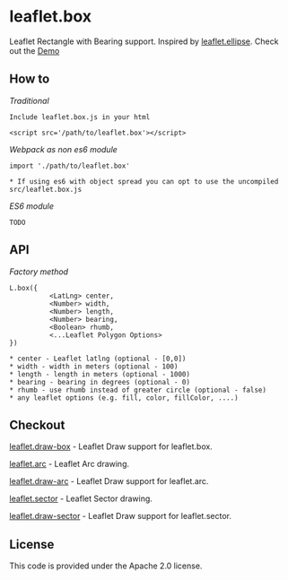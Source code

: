 # leaflet.box
Leaflet Rectangle with Bearing support. Inspired by [leaflet.ellipse](https://github.com/jdfergason/Leaflet.Ellipse). Check out the [Demo](https://jjwtay.github.io/leaflet.box/)

## How to

*Traditional*

    Include leaflet.box.js in your html

    <script src='/path/to/leaflet.box'></script>

*Webpack as non es6 module*

    import './path/to/leaflet.box'

    * If using es6 with object spread you can opt to use the uncompiled src/leaflet.box.js

*ES6 module*

    TODO


## API

*Factory method*

    L.box({
              <LatLng> center,
              <Number> width,
              <Number> length,
              <Number> bearing,
              <Boolean> rhumb,
              <...Leaflet Polygon Options>
    })

    * center - Leaflet latlng (optional - [0,0])
    * width - width in meters (optional - 100)
    * length - length in meters (optional - 1000)
    * bearing - bearing in degrees (optional - 0)
    * rhumb - use rhumb instead of greater circle (optional - false)
    * any leaflet options (e.g. fill, color, fillColor, ....)

## Checkout

[leaflet.draw-box](https://github.com/jjwtay/Leaflet.draw-box) - Leaflet Draw support for leaflet.box.

[leaflet.arc](https://github.com/jjwtay/leaflet.arc) - Leaflet Arc drawing.

[leaflet.draw-arc](https://github.com/jjwtay/leaflet.draw-arc) - Leaflet Draw support for leaflet.arc.

[leaflet.sector](https://github.com/jjwtay/leaflet.sector) - Leaflet Sector drawing.

[leaflet.draw-sector](https://github.com/jjwtay/leaflet.draw-sector) - Leaflet Draw support for leaflet.sector.


## License

This code is provided under the Apache 2.0 license.
